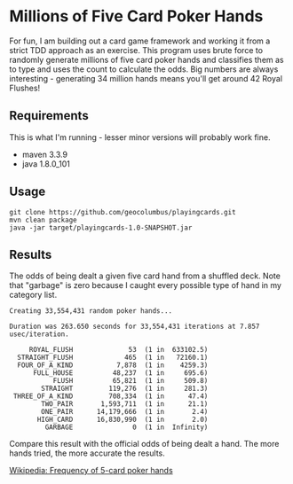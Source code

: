# Millions of Five Card Poker Hands

For fun, I am building out a card game framework and working it from a strict TDD approach as an exercise. This program uses brute force to randomly generate millions of five card poker hands and classifies them as to type and uses the count to calculate the odds. Big numbers are always interesting - generating 34 million hands means you'll get around 42 Royal Flushes!

## Requirements

This is what I'm running - lesser minor versions will probably work fine.

* maven 3.3.9
* java 1.8.0_101

## Usage

```
git clone https://github.com/geocolumbus/playingcards.git
mvn clean package
java -jar target/playingcards-1.0-SNAPSHOT.jar
```

## Results

The odds of being dealt a given five card hand from a shuffled deck. Note that "garbage" is zero because I caught every possible type of hand in my category list.

```
Creating 33,554,431 random poker hands...

Duration was 263.650 seconds for 33,554,431 iterations at 7.857 usec/iteration.

     ROYAL_FLUSH              53  (1 in  633102.5)
  STRAIGHT_FLUSH             465  (1 in   72160.1)
  FOUR_OF_A_KIND           7,878  (1 in    4259.3)
      FULL_HOUSE          48,237  (1 in     695.6)
           FLUSH          65,821  (1 in     509.8)
        STRAIGHT         119,276  (1 in     281.3)
 THREE_OF_A_KIND         708,334  (1 in      47.4)
        TWO_PAIR       1,593,711  (1 in      21.1)
        ONE_PAIR      14,179,666  (1 in       2.4)
       HIGH_CARD      16,830,990  (1 in       2.0)
         GARBAGE               0  (1 in  Infinity)
```

Compare this result with the official odds of being dealt a hand. The more hands tried, the more accurate the results.

[Wikipedia: Frequency of 5-card poker hands](https://en.wikipedia.org/wiki/Poker_probability#Frequency_of_5-card_poker_hands)
